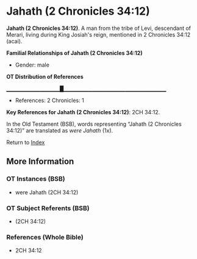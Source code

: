 # Jahath (2 Chronicles 34:12)
**Jahath (2 Chronicles 34:12)**. 
A man from the tribe of Levi, descendant of Merari, living during King Josiah's reign, mentioned in 2 Chronicles 34:12 (acai). 




**Familial Relationships of Jahath (2 Chronicles 34:12)**


* Gender: male


**OT Distribution of References**

▁▁▁▁▁▁▁▁▁▁▁▁▁█▁▁▁▁▁▁▁▁▁▁▁▁▁▁▁▁▁▁▁▁▁▁▁▁▁
* References: 2 Chronicles: 1



**Key References for Jahath (2 Chronicles 34:12)**: 
2CH 34:12. 


In the Old Testament (BSB), words representing “Jahath (2 Chronicles 34:12)” are translated as 
*were Jahath* (1x). 




Return to [Index](00-Index.md)

## More Information

### OT Instances (BSB)

* were Jahath (2CH 34:12)



### OT Subject Referents (BSB)

*  (2CH 34:12)



### References (Whole Bible)

* 2CH 34:12



